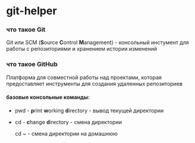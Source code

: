 # git-helper
### что такое Git
Git или SCM (**S**ource **C**ontrol **M**anagement) - консольный инстумент для работы с репозиториями и хранением истории изменений

### что такое GitHub
Платформа для совместной работы над проектами, которая предоставляет инструменты для создания удаленных репозиториев

#### базовые консольные команды:
* pwd - **p**rint **w**orking **d**irectory - вывод текущей директории
* cd - **c**hange **d**irectory - смена директории
  
  cd ~ - смена директории на домашнюю

